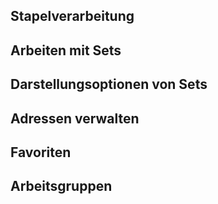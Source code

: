 ## Stapelverarbeitung


## Arbeiten mit Sets


## Darstellungsoptionen von Sets


## Adressen verwalten


## Favoriten


## Arbeitsgruppen